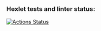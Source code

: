 ### Hexlet tests and linter status:
[![Actions Status](https://github.com/JMURv/python-project-lvl1/workflows/hexlet-check/badge.svg)](https://github.com/JMURv/python-project-lvl1/actions)
